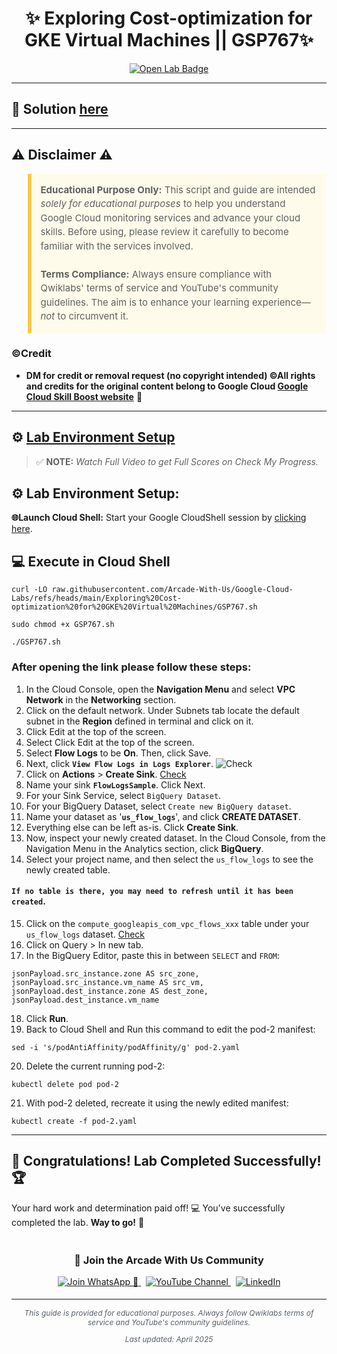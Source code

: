 <h1 align="center">
✨ Exploring Cost-optimization for GKE Virtual Machines || GSP767✨
</h1>

<div align="center">
  <a href="https://www.cloudskillsboost.google/focuses/15577?parent=catalog" target="_blank" rel="noopener noreferrer">
    <img src="https://img.shields.io/badge/Open_Lab-Cloud_Skills_Boost-4285F4?style=for-the-badge&logo=google&logoColor=white&labelColor=34A853" alt="Open Lab Badge">
  </a>
</div>

---

## 🔑 Solution [here]()

---

## ⚠️ Disclaimer ⚠️

<blockquote style="background-color: #fffbea; border-left: 6px solid #f7c948; padding: 1em; font-size: 15px; line-height: 1.5;">
  <strong>Educational Purpose Only:</strong> This script and guide are intended <em>solely for educational purposes</em> to help you understand Google Cloud monitoring services and advance your cloud skills. Before using, please review it carefully to become familiar with the services involved.
  <br><br>
  <strong>Terms Compliance:</strong> Always ensure compliance with Qwiklabs' terms of service and YouTube's community guidelines. The aim is to enhance your learning experience—<em>not</em> to circumvent it.
</blockquote>

### ©Credit
- **DM for credit or removal request (no copyright intended) ©All rights and credits for the original content belong to Google Cloud [Google Cloud Skill Boost website](https://www.cloudskillsboost.google/)** 🙏

---

## ⚙️ <ins>Lab Environment Setup</ins>

> ✅ **NOTE:** *Watch Full Video to get Full Scores on Check My Progress.*

## ⚙️ Lab Environment Setup:

**🌐Launch Cloud Shell:**
Start your Google CloudShell session by [clicking here](https://console.cloud.google.com/home/dashboard?project=&pli=1&cloudshell=true).

## 💻 **Execute in Cloud Shell** 
```
curl -LO raw.githubusercontent.com/Arcade-With-Us/Google-Cloud-Labs/refs/heads/main/Exploring%20Cost-optimization%20for%20GKE%20Virtual%20Machines/GSP767.sh

sudo chmod +x GSP767.sh

./GSP767.sh
```

### After opening the link please follow these steps:
1. In the Cloud Console, open the **Navigation Menu** and select **VPC Network** in the **Networking** section.
2. Click on the default network. Under Subnets tab locate the default subnet in the **Region** defined in terminal and click on it.
3. Click Edit at the top of the screen.
4. Select Click Edit at the top of the screen.
5. Select **Flow Logs** to be **On**. Then, click Save.
6. Next, click **`View Flow Logs in Logs Explorer`**.
![Check](https://cdn.qwiklabs.com/xFI8yhMOxwEucp1R5py3R6jDFuUkR%2FP5XmZQ9bdJfgs%3D)
7. Click on **Actions** > **Create Sink**.
[Check](https://cdn.qwiklabs.com/cSR9%2FGXOiDMFUvOBLXf9YlCW4r9TMdJKE%2BS%2BVi0cTu4%3D)
8. Name your sink **`FlowLogsSample`**. Click Next.
9. For your Sink Service, select `BigQuery Dataset`.
10. For your BigQuery Dataset, select `Create new BigQuery dataset`.
11. Name your dataset as '**`us_flow_logs`**', and click **CREATE DATASET**.
12. Everything else can be left as-is. Click **Create Sink**.
13. Now, inspect your newly created dataset. In the Cloud Console, from the Navigation Menu in the Analytics section, click **BigQuery**.
14. Select your project name, and then select the `us_flow_logs` to see the newly created table.
#### **`If no table is there, you may need to refresh until it has been created`**.
15. Click on the `compute_googleapis_com_vpc_flows_xxx` table under your `us_flow_logs` dataset.
[Check](https://cdn.qwiklabs.com/uwtUC8ICO7mh8nZe3m%2B13Ekzf8nOyqcOVZRPp3Arf%2Bk%3D)
16. Click on Query > In new tab.
17. In the BigQuery Editor, paste this in between `SELECT` and `FROM`:
```
jsonPayload.src_instance.zone AS src_zone, jsonPayload.src_instance.vm_name AS src_vm, jsonPayload.dest_instance.zone AS dest_zone, jsonPayload.dest_instance.vm_name
```
18. Click **Run**.
19. Back to Cloud Shell and Run this command to edit the pod-2 manifest:
```
sed -i 's/podAntiAffinity/podAffinity/g' pod-2.yaml
```
20. Delete the current running pod-2:
```
kubectl delete pod pod-2
```
21. With pod-2 deleted, recreate it using the newly edited manifest:
```
kubectl create -f pod-2.yaml
```
---

## 🎉 **Congratulations! Lab Completed Successfully!** 🏆  

Your hard work and determination paid off! 💻
You've successfully completed the lab. **Way to go!** 🚀


<div align="center" style="padding: 5px;">
  <h3>📱 Join the Arcade With Us Community</h3>
  
  <a href="https://chat.whatsapp.com/KN3NvYNTJvU5xMCVTORJtS">
    <img src="https://img.shields.io/badge/Join_WhatsApp-25D366?style=for-the-badge&logo=whatsapp&logoColor=white" alt="Join WhatsApp 👥">
  </a>
  &nbsp;
  <a href="https://youtube.com/@arcadewithus_we?si=yeEby5M3k40gdX4l">
    <img src="https://img.shields.io/badge/Subscribe-Arcade%20With%20Us-FF0000?style=for-the-badge&logo=youtube&logoColor=white" alt="YouTube Channel">
  </a>
  &nbsp;
  <a href="https://www.linkedin.com/in/tripti-gupta-a28a6832b/">
    <img src="https://img.shields.io/badge/LINKEDIN-Tripti%20Gupta-0077B5?style=for-the-badge&logo=linkedin&logoColor=white" alt="LinkedIn">
</a>


</div>

---

<div align="center">
  <p style="font-size: 12px; color: #586069;">
    <em>This guide is provided for educational purposes. Always follow Qwiklabs terms of service and YouTube's community guidelines.</em>
  </p>
  <p style="font-size: 12px; color: #586069;">
    <em>Last updated: April 2025</em>
  </p>
</div>
